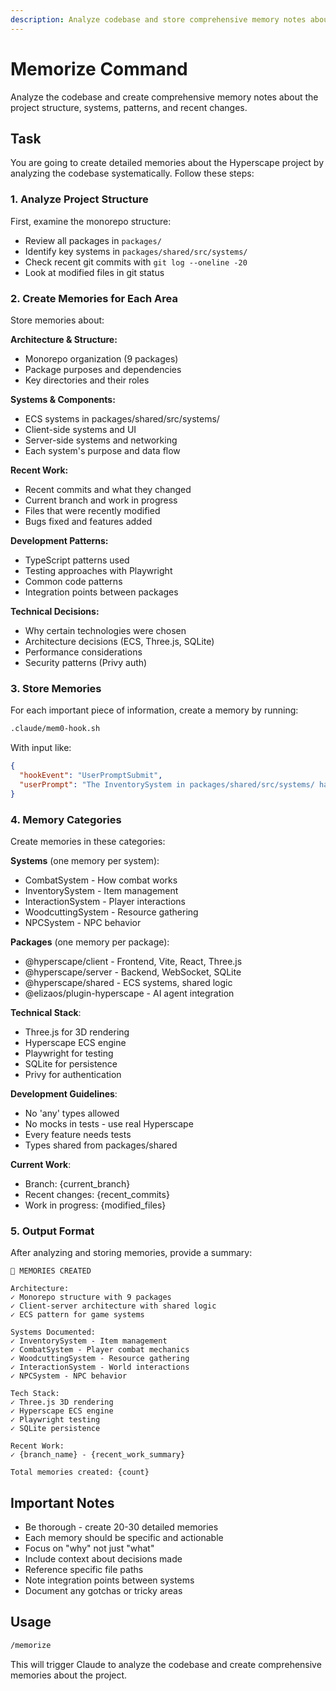```yaml
---
description: Analyze codebase and store comprehensive memory notes about project structure, systems, and patterns
---
```


# Memorize Command

Analyze the codebase and create comprehensive memory notes about the project structure, systems, patterns, and recent changes.

## Task

You are going to create detailed memories about the Hyperscape project by analyzing the codebase systematically. Follow these steps:

### 1. Analyze Project Structure

First, examine the monorepo structure:
- Review all packages in `packages/`
- Identify key systems in `packages/shared/src/systems/`
- Check recent git commits with `git log --oneline -20`
- Look at modified files in git status

### 2. Create Memories for Each Area

Store memories about:

**Architecture & Structure:**
- Monorepo organization (9 packages)
- Package purposes and dependencies
- Key directories and their roles

**Systems & Components:**
- ECS systems in packages/shared/src/systems/
- Client-side systems and UI
- Server-side systems and networking
- Each system's purpose and data flow

**Recent Work:**
- Recent commits and what they changed
- Current branch and work in progress
- Files that were recently modified
- Bugs fixed and features added

**Development Patterns:**
- TypeScript patterns used
- Testing approaches with Playwright
- Common code patterns
- Integration points between packages

**Technical Decisions:**
- Why certain technologies were chosen
- Architecture decisions (ECS, Three.js, SQLite)
- Performance considerations
- Security patterns (Privy auth)

### 3. Store Memories

For each important piece of information, create a memory by running:

```bash
.claude/mem0-hook.sh
```

With input like:
```json
{
  "hookEvent": "UserPromptSubmit",
  "userPrompt": "The InventorySystem in packages/shared/src/systems/ handles item management, uses Map<playerId, Item[]> for storage, and integrates with the UI through ItemSlot components"
}
```

### 4. Memory Categories

Create memories in these categories:

**Systems** (one memory per system):
- CombatSystem - How combat works
- InventorySystem - Item management
- InteractionSystem - Player interactions
- WoodcuttingSystem - Resource gathering
- NPCSystem - NPC behavior

**Packages** (one memory per package):
- @hyperscape/client - Frontend, Vite, React, Three.js
- @hyperscape/server - Backend, WebSocket, SQLite
- @hyperscape/shared - ECS systems, shared logic
- @elizaos/plugin-hyperscape - AI agent integration

**Technical Stack**:
- Three.js for 3D rendering
- Hyperscape ECS engine
- Playwright for testing
- SQLite for persistence
- Privy for authentication

**Development Guidelines**:
- No 'any' types allowed
- No mocks in tests - use real Hyperscape
- Every feature needs tests
- Types shared from packages/shared

**Current Work**:
- Branch: {current_branch}
- Recent changes: {recent_commits}
- Work in progress: {modified_files}

### 5. Output Format

After analyzing and storing memories, provide a summary:

```
📝 MEMORIES CREATED

Architecture:
✓ Monorepo structure with 9 packages
✓ Client-server architecture with shared logic
✓ ECS pattern for game systems

Systems Documented:
✓ InventorySystem - Item management
✓ CombatSystem - Player combat mechanics
✓ WoodcuttingSystem - Resource gathering
✓ InteractionSystem - World interactions
✓ NPCSystem - NPC behavior

Tech Stack:
✓ Three.js 3D rendering
✓ Hyperscape ECS engine
✓ Playwright testing
✓ SQLite persistence

Recent Work:
✓ {branch_name} - {recent_work_summary}

Total memories created: {count}
```

## Important Notes

- Be thorough - create 20-30 detailed memories
- Each memory should be specific and actionable
- Focus on "why" not just "what"
- Include context about decisions made
- Reference specific file paths
- Note integration points between systems
- Document any gotchas or tricky areas

## Usage

```bash
/memorize
```

This will trigger Claude to analyze the codebase and create comprehensive memories about the project.
